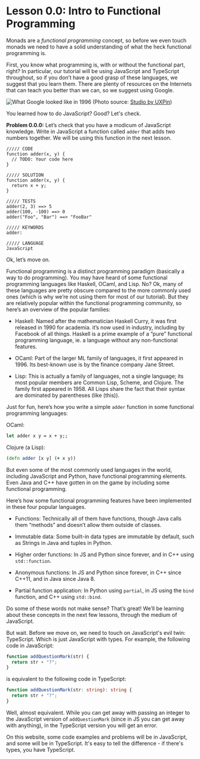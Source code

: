 # Lesson 0.0: Intro to Functional Programming

Monads are a *functional programming* concept, so before we even touch monads we need to have a solid understanding of what the heck functional programming is.

First, you know what programming is, with or without the functional part, right? In particular, our tutorial will be using JavaScript and TypeScript throughout, so if you don’t have a good grasp of these languages, we suggest that you learn them. There are plenty of resources on the Internets that can teach you better than we can, so we suggest using Google.

![What Google looked like in 1996](https://www.uxpincdn.com/studio/wp-content/uploads/2013/03/google-first-look.jpg)
(Photo source: [Studio by UXPin](https://www.uxpin.com/studio/blog/should-designers-code/))

You learned how to do JavaScript? Good? Let's check.

**Problem 0.0.0:** Let’s check that you have a modicum of JavaScript knowledge. Write in JavaScript a function called `adder` that adds two numbers together. We will be using this function in the next lesson.

```problem
///// CODE
function adder(x, y) {
  // TODO: Your code here
}

///// SOLUTION
function adder(x, y) {
  return x + y;
}

///// TESTS
adder(2, 3) ==> 5
adder(100, -100) ==> 0
adder("Foo", "Bar") ==> "FooBar"

///// KEYWORDS
adder:

///// LANGUAGE
JavaScript
```

Ok, let’s move on.

Functional programming is a distinct programming paradigm (basically a way to do programming). You may have heard of some functional programming languages like Haskell, OCaml, and Lisp. No? Ok, many of these languages are pretty obscure compared to the more commonly used ones (which is why we’re not using them for most of our tutorial). But they are relatively popular within the functional programming community, so here’s an overview of the popular families:

- Haskell: Named after the mathematician Haskell Curry, it was first released in 1990 for academia. it’s now used in industry, including by Facebook of all things. Haskell is a prime example of a “pure” functional programming language, ie. a language without any non-functional features.

- OCaml: Part of the larger ML family of languages, it first appeared in 1996. Its best-known use is by the finance company Jane Street.

- Lisp: This is actually a family of languages, not a single language; its most popular members are Common Lisp, Scheme, and Clojure. The family first appeared in 1958. All Lisps share the fact that their syntax are dominated by parentheses (like (this)).

Just for fun, here’s how you write a simple `adder` function in some functional programming languages:

OCaml:
```ocaml
let adder x y = x + y;;
```

Clojure (a Lisp):
```clojure
(defn adder [x y] (+ x y))
```

But even some of the most commonly used languages in the world, including JavaScript and Python, have functional programming elements. Even Java and C++ have gotten in on the game by including some functional programming.

Here’s how some functional programming features have been implemented in these four popular languages.

- Functions: Technically all of them have functions, though Java calls them “methods” and doesn’t allow them outside of classes.

- Immutable data: Some built-in data types are immutable by default, such as Strings in Java and tuples in Python.

- Higher order functions: In JS and Python since forever, and in C++ using `std::function`.

- Anonymous functions: In JS and Python since forever, in C++ since C++11, and in Java since Java 8.

- Partial function application: In Python using `partial`, in JS using the `bind` function, and C++ using `std::bind`.

Do some of these words not make sense? That’s great! We’ll be learning about these concepts in the next few lessons, through the medium of JavaScript.

But wait. Before we move on, we need to touch on JavaScript's evil twin: TypeScript. Which is just JavaScript with types. For example, the following code in JavaScript:

```javascript
function addQuestionMark(str) {
  return str + "?";
}
```

is equivalent to the following code in TypeScript:

```typescript
function addQuestionMark(str: string): string {
  return str + "?";
}
```

Well, almost equivalent. While you can get away with passing an integer to the JavaScript version of `addQuestionMark` (since in JS you can get away with anything), in the TypeScript version you will get an error.

On this website, some code examples and problems will be in JavaScript, and some will be in TypeScript. It's easy to tell the difference - if there's types, you have TypeScript.